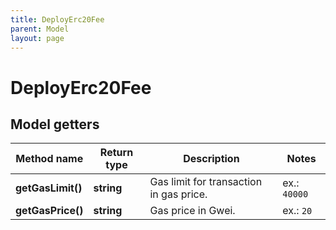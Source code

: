 ```yaml
---
title: DeployErc20Fee
parent: Model
layout: page
---
```


# DeployErc20Fee

## Model getters

Method name | Return type | Description | Notes
------------ | ------------- | ------------- | -------------
**getGasLimit()** | **string** | Gas limit for transaction in gas price. | ex.: `40000`
**getGasPrice()** | **string** | Gas price in Gwei. | ex.: `20`

